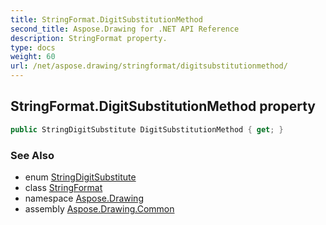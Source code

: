 ```yaml
---
title: StringFormat.DigitSubstitutionMethod
second_title: Aspose.Drawing for .NET API Reference
description: StringFormat property. 
type: docs
weight: 60
url: /net/aspose.drawing/stringformat/digitsubstitutionmethod/
---
```

## StringFormat.DigitSubstitutionMethod property

```csharp
public StringDigitSubstitute DigitSubstitutionMethod { get; }
```

### See Also

* enum [StringDigitSubstitute](../../stringdigitsubstitute/)
* class [StringFormat](../)
* namespace [Aspose.Drawing](../../stringformat/)
* assembly [Aspose.Drawing.Common](../../../)



